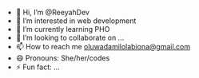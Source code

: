 - 👋 Hi, I’m @ReeyahDev
- 👀 I’m interested in web development 
- 🌱 I’m currently learning PHO
- 💞️ I’m looking to collaborate on ...
- 📫 How to reach me oluwadamilolabiona@gmail.com
- 😄 Pronouns: She/her/codes
- ⚡ Fun fact: ...

<!---
ReeyahDev/ReeyahDev is a ✨ special ✨ repository because its `README.md` (this file) appears on your GitHub profile.
You can click the Preview link to take a look at your changes.
--->
